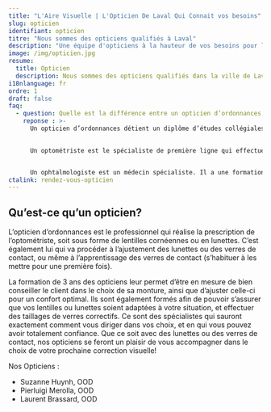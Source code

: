 ```yaml
---
title: "L'Aire Visuelle | L'Opticien De Laval Qui Connait vos besoins"
slug: opticien
identifiant: opticien
titre: "Nous sommes des opticiens qualifiés à Laval"
description: "Une équipe d'opticiens à la hauteur de vos besoins pour la vue"
image: /img/opticien.jpg
resume:
  title: Opticien
  description: Nous sommes des opticiens qualifiés dans la ville de Laval 
i18nlanguage: fr
ordre: 1
draft: false
faq: 
  - question: Quelle est la différence entre un opticien d’ordonnances, un optométriste et un ophtalmologiste?
    reponse : >-
      Un opticien d’ordonnances détient un diplôme d’études collégiales de trois ans. Il est formé pour préparer, ajuster et remplacer votre ordonnance visuelle. Qu’il s’agisse de lunettes ou de verres de contact, il vous conseille et vous guide dans votre décision face aux différentes options disponibles, afin que vous puissiez obtenir une vision optimale et un produit qui répond véritablement à vos besoins.

      
      Un optométriste est le spécialiste de première ligne qui effectue les examens visuels complets, ajuste les lentilles cornéennes et dépiste les maladies oculaires. Ayant complété une formation universitaire de cinq ans, il peut aussi traiter les infections oculaires et les pathologies mineures en prescrivant les gouttes ophtalmiques appropriées.


      Un ophtalmologiste est un médecin spécialiste. Il a une formation universitaire en médecine générale avec une spécialisation au niveau oculaire. Il évalue accessoirement la vision, mais porte davantage un regard sur la santé de l’œil. Il soigne les maladies diagnostiquées, soit par médication, soit par traitement chirurgical. Son approche est médicale. Il pourra référer ses patients vers d’autres confrères spécialisés en strabisme (œil qui louche), cornée, glaucome, cataracte, rétine et conditions inflammatoires.
ctalink: rendez-vous-opticien
---
```


## Qu’est-ce qu’un opticien?

L’opticien d’ordonnances est le professionnel qui réalise la prescription de l’optométriste, soit sous forme de lentilles cornéennes ou en lunettes. C’est également lui qui va procéder à l’ajustement des lunettes ou des verres de contact, ou même à l’apprentissage des verres de contact (s’habituer à les mettre pour une première fois). 

La formation de 3 ans des opticiens leur permet d’être en mesure de bien conseiller le client dans le choix de sa monture, ainsi que d’ajuster celle-ci pour un confort optimal. Ils sont également formés afin de pouvoir s’assurer que vos lentilles ou lunettes soient adaptées à votre situation, et effectuer des taillages de verres correctifs. Ce sont des spécialistes qui sauront exactement comment vous diriger dans vos choix, et en qui vous pouvez avoir totalement confiance. Que ce soit avec des lunettes ou des verres de contact, nos opticiens se feront un plaisir de vous accompagner dans le choix de votre prochaine correction visuelle! 

Nos Opticiens :

- Suzanne Huynh, OOD
- Pierluigi Merolla, OOD
- Laurent Brassard, OOD
